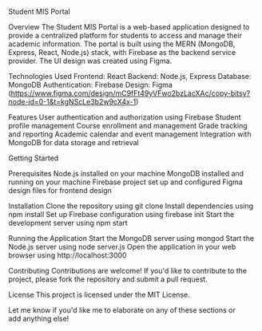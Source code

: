Student MIS Portal

Overview
The Student MIS Portal is a web-based application designed to provide a centralized platform for students to access and manage their academic information. The portal is built using the MERN (MongoDB, Express, React, Node.js) stack, with Firebase as the backend service provider. The UI design was created using Figma.

Technologies Used
Frontend: React
Backend: Node.js, Express
Database: MongoDB
Authentication: Firebase
Design: Figma (https://www.figma.com/design/mC9fFt49yVFwo2bzLacXAc/copy-bitsy?node-id=0-1&t=kgNScLe3b2w9cX4x-1)

Features
User authentication and authorization using Firebase
Student profile management
Course enrollment and management
Grade tracking and reporting
Academic calendar and event management
Integration with MongoDB for data storage and retrieval

Getting Started

Prerequisites
Node.js installed on your machine
MongoDB installed and running on your machine
Firebase project set up and configured
Figma design files for frontend design

Installation
Clone the repository using git clone <repository-url>
Install dependencies using npm install
Set up Firebase configuration using firebase init
Start the development server using npm start

Running the Application
Start the MongoDB server using mongod
Start the Node.js server using node server.js
Open the application in your web browser using http://localhost:3000

Contributing
Contributions are welcome! If you'd like to contribute to the project, please fork the repository and submit a pull request.

License
This project is licensed under the MIT License.

Let me know if you'd like me to elaborate on any of these sections or add anything else!
